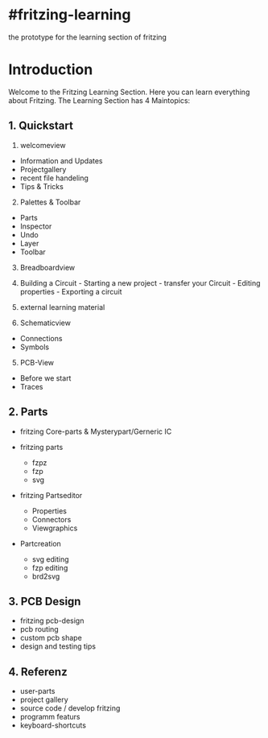 #fritzing-learning
==================================================
the prototype for the learning section of fritzing

# Introduction

Welcome to the Fritzing Learning Section. Here you can learn everything about Fritzing. 
The Learning Section has 4 Maintopics:

## 1. Quickstart 
1. welcomeview
  - Information and Updates
  - Projectgallery
  - recent file handeling
  - Tips & Tricks

2. Palettes & Toolbar
  - Parts
  - Inspector
  - Undo
  - Layer
  - Toolbar

3. Breadboardview
  1. Building a Circuit
    - Starting a new project
    - transfer your Circuit
    - Editing properties
    - Exporting a circuit
  2. external learning material

4. Schematicview
  - Connections
  - Symbols

5. PCB-View
  - Before we start
  - Traces



## 2. Parts
- fritzing Core-parts & Mysterypart/Gerneric IC

- fritzing parts
  - fzpz
  - fzp
  - svg

- fritzing Partseditor
  - Properties
  - Connectors
  - Viewgraphics

- Partcreation
  - svg editing
  - fzp editing
  - brd2svg

## 3. PCB Design
- fritzing pcb-design
- pcb routing
- custom pcb shape
- design and testing tips

## 4. Referenz
- user-parts
- project gallery
- source code / develop fritzing
- programm featurs
- keyboard-shortcuts
